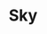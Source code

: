 ---
layout: photo_set
title: Sky
permalink: /sky/
description: "Sky photos"
order: -1
photos:
    set: sky
    size: 2
---